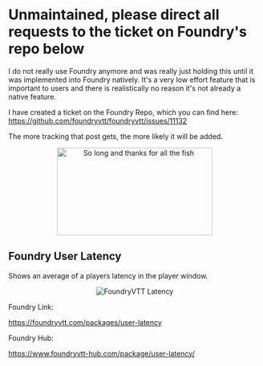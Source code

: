 # Unmaintained, please direct all requests to the ticket on Foundry's repo below

I do not really use Foundry anymore and was really just holding this until it was implemented into Foundry natively. It's a very low effort feature that is important to users and there is realistically no reason it's not already a native feature.

I have created a ticket on the Foundry Repo, which you can find here: https://github.com/foundryvtt/foundryvtt/issues/11132

The more tracking that post gets, the more likely it will be added.

<p align="center">
  <img src="./fish.gif" alt="So long and thanks for all the fish" width="310" height="175" />
</p>

## Foundry User Latency

Shows an average of a players latency in the player window.

<p align="center">
  <img src="https://i.imgur.com/bytsMWS.png" alt="FoundryVTT Latency" />
</p>

Foundry Link:

https://foundryvtt.com/packages/user-latency

Foundry Hub:

https://www.foundryvtt-hub.com/package/user-latency/

